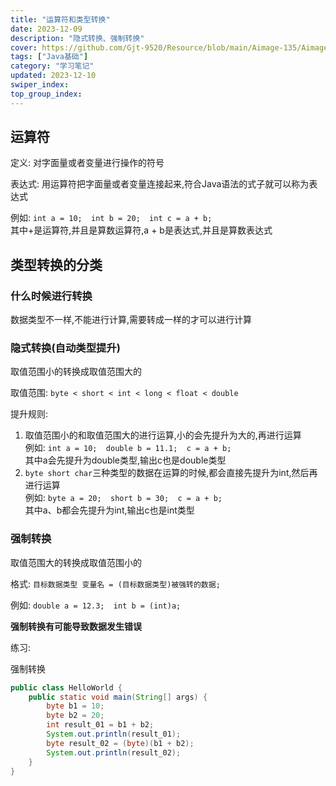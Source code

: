 ```yaml
---
title: "运算符和类型转换"
date: 2023-12-09
description: "隐式转换、强制转换"
cover: https://github.com/Gjt-9520/Resource/blob/main/Aimage-135/Aimage62.jpg?raw=true
tags: ["Java基础"]
category: "学习笔记"
updated: 2023-12-10
swiper_index:
top_group_index:
---
```


## 运算符

定义: 对字面量或者变量进行操作的符号  

表达式: 用运算符把字面量或者变量连接起来,符合Java语法的式子就可以称为表达式    

例如: `int a = 10;  int b = 20;  int c = a + b; `    
其中+是运算符,并且是算数运算符,a + b是表达式,并且是算数表达式    

## 类型转换的分类

### 什么时候进行转换

数据类型不一样,不能进行计算,需要转成一样的才可以进行计算   

### 隐式转换(自动类型提升)

取值范围小的转换成取值范围大的   

取值范围: `byte < short < int < long < float < double`    

提升规则:   
1. 取值范围小的和取值范围大的进行运算,小的会先提升为大的,再进行运算   
例如: `int a = 10;  double b = 11.1;  c = a + b; `   
其中a会先提升为double类型,输出c也是double类型    
2. `byte short char`三种类型的数据在运算的时候,都会直接先提升为int,然后再进行运算    
例如: `byte a = 20;  short b = 30;  c = a + b; `    
其中a、b都会先提升为int,输出c也是int类型    
  
### 强制转换

取值范围大的转换成取值范围小的   

格式: `目标数据类型 变量名 = (目标数据类型)被强转的数据; `    
 
例如: `double a = 12.3;  int b = (int)a; `   

**强制转换有可能导致数据发生错误**   
  
练习: 

强制转换

```java
public class HelloWorld {
    public static void main(String[] args) {
        byte b1 = 10; 
        byte b2 = 20; 
        int result_01 = b1 + b2; 
        System.out.println(result_01); 
        byte result_02 = (byte)(b1 + b2); 
        System.out.println(result_02); 
    }
}
```